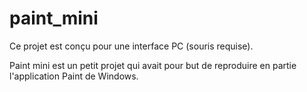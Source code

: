 # paint_mini
Ce projet est conçu pour une interface PC (souris requise).

Paint mini est un petit projet qui avait pour but de reproduire en partie l'application Paint de Windows.
